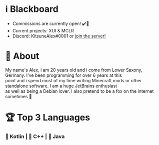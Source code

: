 # ℹ️ Blackboard
* Commissions are currently open! ✔️🎉
* Current projects: XUI & MCLR
* Discord: KitsuneAlex#0001 or [join the server!](https://discord.gg/GctpZahUgm)

# 🧑 About
My name's Alex, i am 20 years old and i come from Lower Saxony, Germany. I've been programming for over 6 years at this<br>
point and i spend most of my time writing Minecraft mods or other standalone software. I am a huge JetBrains enthusiast<br>
as well as being a Debian lover. I also pretend to be a fox on the internet sometimes 🦊

# 🏆 Top 3 Languages
<h3>🥇 Kotlin | 🥈 C++ | 🥉 Java</h3>
